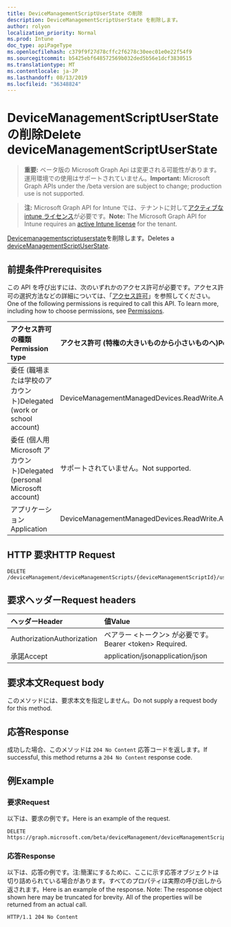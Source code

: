 ```yaml
---
title: DeviceManagementScriptUserState の削除
description: DeviceManagementScriptUserState を削除します。
author: rolyon
localization_priority: Normal
ms.prod: Intune
doc_type: apiPageType
ms.openlocfilehash: c379f9f27d78cffc2f6278c30eec01e0e22f54f9
ms.sourcegitcommit: b5425ebf648572569b032ded5b56e1dcf3830515
ms.translationtype: MT
ms.contentlocale: ja-JP
ms.lasthandoff: 08/13/2019
ms.locfileid: "36348824"
---
```

# <a name="delete-devicemanagementscriptuserstate"></a><span data-ttu-id="f268a-103">DeviceManagementScriptUserState の削除</span><span class="sxs-lookup"><span data-stu-id="f268a-103">Delete deviceManagementScriptUserState</span></span>

> <span data-ttu-id="f268a-104">**重要:** ベータ版の Microsoft Graph Api は変更される可能性があります。運用環境での使用はサポートされていません。</span><span class="sxs-lookup"><span data-stu-id="f268a-104">**Important:** Microsoft Graph APIs under the /beta version are subject to change; production use is not supported.</span></span>

> <span data-ttu-id="f268a-105">**注:** Microsoft Graph API for Intune では、テナントに対して[アクティブな intune ライセンス](https://go.microsoft.com/fwlink/?linkid=839381)が必要です。</span><span class="sxs-lookup"><span data-stu-id="f268a-105">**Note:** The Microsoft Graph API for Intune requires an [active Intune license](https://go.microsoft.com/fwlink/?linkid=839381) for the tenant.</span></span>

<span data-ttu-id="f268a-106">[Devicemanagementscriptuserstate](../resources/intune-devices-devicemanagementscriptuserstate.md)を削除します。</span><span class="sxs-lookup"><span data-stu-id="f268a-106">Deletes a [deviceManagementScriptUserState](../resources/intune-devices-devicemanagementscriptuserstate.md).</span></span>

## <a name="prerequisites"></a><span data-ttu-id="f268a-107">前提条件</span><span class="sxs-lookup"><span data-stu-id="f268a-107">Prerequisites</span></span>
<span data-ttu-id="f268a-p101">この API を呼び出すには、次のいずれかのアクセス許可が必要です。アクセス許可の選択方法などの詳細については、「[アクセス許可](/graph/permissions-reference)」を参照してください。</span><span class="sxs-lookup"><span data-stu-id="f268a-p101">One of the following permissions is required to call this API. To learn more, including how to choose permissions, see [Permissions](/graph/permissions-reference).</span></span>

|<span data-ttu-id="f268a-110">アクセス許可の種類</span><span class="sxs-lookup"><span data-stu-id="f268a-110">Permission type</span></span>|<span data-ttu-id="f268a-111">アクセス許可 (特権の大きいものから小さいものへ)</span><span class="sxs-lookup"><span data-stu-id="f268a-111">Permissions (from most to least privileged)</span></span>|
|:---|:---|
|<span data-ttu-id="f268a-112">委任 (職場または学校のアカウント)</span><span class="sxs-lookup"><span data-stu-id="f268a-112">Delegated (work or school account)</span></span>|<span data-ttu-id="f268a-113">DeviceManagementManagedDevices.ReadWrite.All</span><span class="sxs-lookup"><span data-stu-id="f268a-113">DeviceManagementManagedDevices.ReadWrite.All</span></span>|
|<span data-ttu-id="f268a-114">委任 (個人用 Microsoft アカウント)</span><span class="sxs-lookup"><span data-stu-id="f268a-114">Delegated (personal Microsoft account)</span></span>|<span data-ttu-id="f268a-115">サポートされていません。</span><span class="sxs-lookup"><span data-stu-id="f268a-115">Not supported.</span></span>|
|<span data-ttu-id="f268a-116">アプリケーション</span><span class="sxs-lookup"><span data-stu-id="f268a-116">Application</span></span>|<span data-ttu-id="f268a-117">DeviceManagementManagedDevices.ReadWrite.All</span><span class="sxs-lookup"><span data-stu-id="f268a-117">DeviceManagementManagedDevices.ReadWrite.All</span></span>|

## <a name="http-request"></a><span data-ttu-id="f268a-118">HTTP 要求</span><span class="sxs-lookup"><span data-stu-id="f268a-118">HTTP Request</span></span>
<!-- {
  "blockType": "ignored"
}
-->
``` http
DELETE /deviceManagement/deviceManagementScripts/{deviceManagementScriptId}/userRunStates/{deviceManagementScriptUserStateId}
```

## <a name="request-headers"></a><span data-ttu-id="f268a-119">要求ヘッダー</span><span class="sxs-lookup"><span data-stu-id="f268a-119">Request headers</span></span>
|<span data-ttu-id="f268a-120">ヘッダー</span><span class="sxs-lookup"><span data-stu-id="f268a-120">Header</span></span>|<span data-ttu-id="f268a-121">値</span><span class="sxs-lookup"><span data-stu-id="f268a-121">Value</span></span>|
|:---|:---|
|<span data-ttu-id="f268a-122">Authorization</span><span class="sxs-lookup"><span data-stu-id="f268a-122">Authorization</span></span>|<span data-ttu-id="f268a-123">ベアラー &lt;トークン&gt; が必要です。</span><span class="sxs-lookup"><span data-stu-id="f268a-123">Bearer &lt;token&gt; Required.</span></span>|
|<span data-ttu-id="f268a-124">承諾</span><span class="sxs-lookup"><span data-stu-id="f268a-124">Accept</span></span>|<span data-ttu-id="f268a-125">application/json</span><span class="sxs-lookup"><span data-stu-id="f268a-125">application/json</span></span>|

## <a name="request-body"></a><span data-ttu-id="f268a-126">要求本文</span><span class="sxs-lookup"><span data-stu-id="f268a-126">Request body</span></span>
<span data-ttu-id="f268a-127">このメソッドには、要求本文を指定しません。</span><span class="sxs-lookup"><span data-stu-id="f268a-127">Do not supply a request body for this method.</span></span>

## <a name="response"></a><span data-ttu-id="f268a-128">応答</span><span class="sxs-lookup"><span data-stu-id="f268a-128">Response</span></span>
<span data-ttu-id="f268a-129">成功した場合、このメソッドは `204 No Content` 応答コードを返します。</span><span class="sxs-lookup"><span data-stu-id="f268a-129">If successful, this method returns a `204 No Content` response code.</span></span>

## <a name="example"></a><span data-ttu-id="f268a-130">例</span><span class="sxs-lookup"><span data-stu-id="f268a-130">Example</span></span>

### <a name="request"></a><span data-ttu-id="f268a-131">要求</span><span class="sxs-lookup"><span data-stu-id="f268a-131">Request</span></span>
<span data-ttu-id="f268a-132">以下は、要求の例です。</span><span class="sxs-lookup"><span data-stu-id="f268a-132">Here is an example of the request.</span></span>
``` http
DELETE https://graph.microsoft.com/beta/deviceManagement/deviceManagementScripts/{deviceManagementScriptId}/userRunStates/{deviceManagementScriptUserStateId}
```

### <a name="response"></a><span data-ttu-id="f268a-133">応答</span><span class="sxs-lookup"><span data-stu-id="f268a-133">Response</span></span>
<span data-ttu-id="f268a-p102">以下は、応答の例です。注:簡潔にするために、ここに示す応答オブジェクトは切り詰められている場合があります。すべてのプロパティは実際の呼び出しから返されます。</span><span class="sxs-lookup"><span data-stu-id="f268a-p102">Here is an example of the response. Note: The response object shown here may be truncated for brevity. All of the properties will be returned from an actual call.</span></span>
``` http
HTTP/1.1 204 No Content
```






